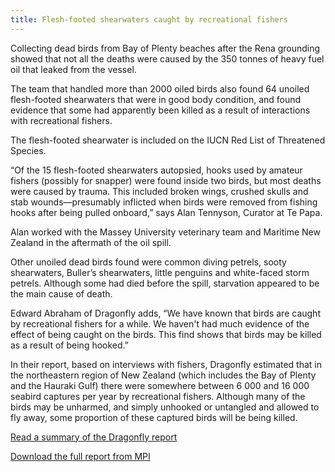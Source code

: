 ```yaml
---
title: Flesh-footed shearwaters caught by recreational fishers
---
```


Collecting dead birds from Bay of Plenty beaches after the Rena
grounding showed that not all the deaths were caused by the 350 tonnes
of heavy fuel oil that leaked from the vessel. 

The team that handled
more than 2000 oiled birds also found 64 unoiled flesh-footed
shearwaters that were in good body condition, and found evidence that
some had apparently been killed as a result of interactions with
recreational fishers.

<!--more-->

The flesh-footed shearwater is included on the IUCN Red List of
Threatened Species.

“Of the 15 flesh-footed shearwaters autopsied, hooks used by amateur
fishers (possibly for snapper) were found inside two birds, but most
deaths were caused by trauma. This included broken wings, crushed
skulls and stab wounds—presumably inflicted when birds were removed
from fishing hooks after being pulled onboard,” says Alan Tennyson,
Curator at Te Papa.

Alan worked with the Massey University veterinary team and Maritime
New Zealand in the aftermath of the oil spill.

Other unoiled dead birds found were common diving petrels, sooty
shearwaters, Buller’s shearwaters, little penguins and white-faced
storm petrels. Although some had died before the spill, starvation
appeared to be the main cause of death.

Edward Abraham of Dragonfly adds, “We have known that birds are caught
by recreational fishers for a while. We haven't had much evidence of
the effect of being caught on the birds. This find shows that birds
may be killed as a result of being hooked.”

In their report, based on interviews with fishers, Dragonfly estimated that in the northeastern region of New Zealand (which
includes the Bay of Plenty and the Hauraki Gulf) there were somewhere
between 6 000 and 16 000 seabird captures per year by recreational
fishers. Although many of the birds may be unharmed, and simply
unhooked or untangled and allowed to fly away, some proportion of
these captured birds will be being killed.

[Read a summary of the Dragonfly
report](http://www.dragonfly.co.nz/references/abraham_capture_2010.html)

[Download the full report from
MPI](http://fs.fish.govt.nz/Page.aspx?pk=113&dk=22393)


